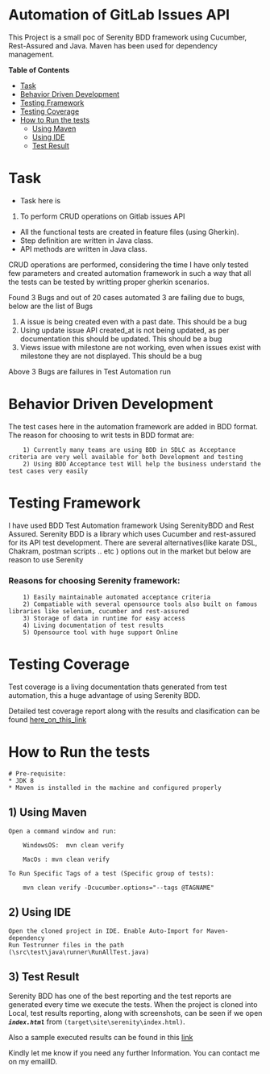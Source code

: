 
# Automation of GitLab Issues API

This Project is a small poc of Serenity BDD framework using Cucumber, Rest-Assured and Java.
Maven has been used for dependency management.

**Table of Contents**
* [Task](#task)
* [Behavior Driven Development](#behavior-driven-development)
* [Testing Framework](#testing-framework)
* [Testing Coverage](#testing-coverage)
* [How to Run the tests](#how-to-run-the-tests)
    * [Using Maven](#1-using-maven)
    * [Using IDE](#2-using-ide)
    * [Test Result](#3-test-result)


# Task
* Task here is 
1. To perform CRUD operations on Gitlab issues API
 
* All the functional tests are created in feature files (using Gherkin).
* Step definition are written in Java class.
* API methods are written in Java class.

CRUD operations are performed, considering the time I have only tested few parameters and created automation framework in such a way that all the tests can be tested by writting proper gherkin scenarios.

Found 3 Bugs and out of 20 cases automated 3 are failing due to bugs, below are the list of Bugs

1) A issue is being created even with a past date. This should be a bug
2) Using update issue API created_at is not being updated, as per documentation this should be updated. This should be a bug
3) Views issue with milestone are not working, even when issues exist with milestone they are not displayed. This should be a bug

Above 3 Bugs are failures in Test Automation run

# Behavior Driven Development

The test cases here in the automation framework are added in BDD format.
The reason for choosing to writ tests  in BDD format are:

		1) Currently many teams are using BDD in SDLC as Acceptance criteria are very well available for both Development and testing
		2) Using BDD Acceptance test Will help the business understand the test cases very easily

# Testing Framework

I have used BDD Test Automation framework Using SerenityBDD and Rest Assured. Serenity BDD is a library which uses Cucumber and rest-assured for its API test development. There are several alternatives(like karate DSL, Chakram, postman scripts .. etc ) options out in the market but below are reason to use Serenity

### Reasons for choosing Serenity framework:

		1) Easily maintainable automated acceptance criteria
		2) Compatiable with several opensource tools also built on famous libraries like selenium, cucumber and rest-assured
		3) Storage of data in runtime for easy access
		4) Living documentation of test results
		5) Opensource tool with huge support Online

# Testing Coverage

Test coverage is a living documentation thats generated from test automation, this a huge advantage of using Serenity BDD.

Detailed test coverage report along with the results and clasification can be found [here_on_this_link](https://output.circle-artifacts.com/output/job/05a57b6e-eaf1-42f0-ae86-e8af2d72f723/artifacts/0/target/site/serenity/index.html)

# How to Run the tests

	# Pre-requisite:
	* JDK 8
	* Maven is installed in the machine and configured properly


## 1) Using Maven

	Open a command window and run:

		WindowsOS:	mvn clean verify

		MacOs : mvn clean verify 

	To Run Specific Tags of a test (Specific group of tests):

	  	mvn clean verify -Dcucumber.options="--tags @TAGNAME"

## 2) Using IDE
	Open the cloned project in IDE. Enable Auto-Import for Maven-dependency
	Run Testrunner files in the path (\src\test\java\runner\RunAllTest.java)


## 3) Test Result
Serenity BDD has one of the best reporting and the test reports are generated every time we execute the tests.
When the project is cloned into Local, test results reporting, along with screenshots, can be seen if we open **_`index.html`_** from `(target\site\serenity\index.html)`.

Also a sample executed results can be found in this [link](https://output.circle-artifacts.com/output/job/05a57b6e-eaf1-42f0-ae86-e8af2d72f723/artifacts/0/target/site/serenity/index.html)


Kindly let me know if you need any further Information. You can contact me on my emailID.
